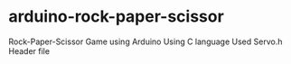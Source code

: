 # arduino-rock-paper-scissor

Rock-Paper-Scissor Game using Arduino
Using C language 
Used Servo.h Header file
